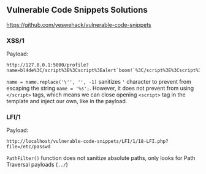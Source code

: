 ## Vulnerable Code Snippets Solutions
https://github.com/yeswehack/vulnerable-code-snippets


### XSS/1

Payload:

```
http://127.0.0.1:5000/profile?name=bl4de%3C/script%3E%3Cscript%3Ealert`boom!`%3C/script%3E%3Cscript%3E
```

`name = name.replace('\'', '', -1)` sanitizes `'` character to prevent from escaping
the string `name = '%s';`. However, it does not prevent from using `</script>` tags, which means we can close opening `<script>` tag in the template and inject our own, like in the payload.

### LFI/1

Payload:

```
http://localhost/vulnerable-code-snippets/LFI/1/18-LFI.php?file=/etc/passwd
```

`PathFilter()` function does not sanitize absolute paths, only looks for
Path Traversal payloads (`../`)
